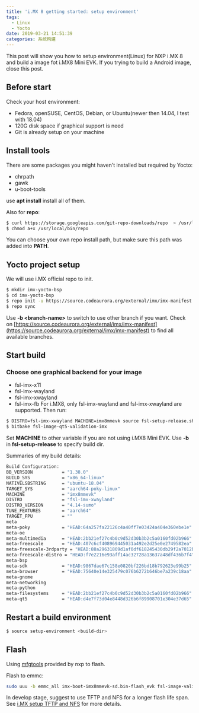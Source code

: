 ```yaml
---
title: 'i.MX 8 getting started: setup environment'
tags:
  - Linux
  - Yocto
date: 2019-03-21 14:51:39
categories: 系统构建
---
```

This post will show you how to setup environment(Linux) for NXP i.MX 8 and build a image fot i.MX8 Mini EVK. If you trying to build a Android image, close this post.
<!--more-->

## Before start
Check your host environment:
- Fedora, openSUSE, CentOS, Debian, or Ubuntu(newer then 14.04, I test with 18.04)
- 120G disk space if graphical support is need
- Git is already setup on your machine

## Install tools
There are some packages you might haven't installed but required by Yocto:

- chrpath
- gawk
- u-boot-tools
  
use **apt install** install all of them.


Also for **repo**:
```bash
$ curl https://storage.googleapis.com/git-repo-downloads/repo  > /usr/local/bin/repo
$ chmod a+x /usr/local/bin/repo
```
You can choose your own repo install path, but make sure this path was added into **PATH**.

## Yocto project setup
We will use i.MX official repo to init.
```bash
$ mkdir imx-yocto-bsp 
$ cd imx-yocto-bsp 
$ repo init -u https://source.codeaurora.org/external/imx/imx-manifest  -b imx-linux-sumo -m imx-4.14.78-1.0.0_ga.xml 
$ repo sync
```
Use **-b &lt;branch-name&gt;** to switch to use other branch if you want. Check on [https://source.codeaurora.org/external/imx/imx-manifest](https://source.codeaurora.org/external/imx/imx-manifest) to find all available branches.

## Start build
### Choose one graphical backend for your image
- fsl-imx-x11 
- fsl-imx-wayland
- fsl-imx-xwayland
- fsl-imx-fb
For i.MX8, only fsl-imx-wayland and fsl-imx-xwayland are supported.
Then run:
```bash
$ DISTRO=fsl-imx-xwayland MACHINE=imx8mmevk source fsl-setup-release.sh -b build-xwayland 
$ bitbake fsl-image-qt5-validation-imx
```
Set **MACHINE** to other variable if you are not using i.MX8 Mini EVK. Use **-b** in **fsl-setup-release** to specify build dir.

Summaries of my build details:
```bash
Build Configuration:
BB_VERSION           = "1.38.0"
BUILD_SYS            = "x86_64-linux"
NATIVELSBSTRING      = "ubuntu-18.04"
TARGET_SYS           = "aarch64-poky-linux"
MACHINE              = "imx8mmevk"
DISTRO               = "fsl-imx-xwayland"
DISTRO_VERSION       = "4.14-sumo"
TUNE_FEATURES        = "aarch64"
TARGET_FPU           = ""
meta                 
meta-poky            = "HEAD:64a257fa22126c4a40ff7e03424a404e360ebe1e"
meta-oe              
meta-multimedia      = "HEAD:2bb21ef27c4b0c9d52d30b3b2c5a0160fd02b966"
meta-freescale       = "HEAD:407c6cf408969445031a492e2d25e0e2749582ea"
meta-freescale-3rdparty = "HEAD:88a29631809d1af0df618245430db29f2a7012b5"
meta-freescale-distro = "HEAD:f7e2216e93aff14ac32728a13637a48df436b7f4"
meta-bsp             
meta-sdk             = "HEAD:9867dae67c158e0820bf226bd18b792623e99b25"
meta-browser         = "HEAD:75640e14e325479c076b6272b646be7a239c18aa"
meta-gnome           
meta-networking      
meta-python          
meta-filesystems     = "HEAD:2bb21ef27c4b0c9d52d30b3b2c5a0160fd02b966"
meta-qt5             = "HEAD:d4e7f73d04e8448d326b6f89908701e304e37d65"

```

## Restart a build environment
```bash
$ source setup-environment <build-dir>
```

## Flash

Using [mfgtools](https://github.com/NXPmicro/mfgtools) provided by nxp to flash.

Flash to emmc:

```bash
sudo uuu -b emmc_all imx-boot-imx8mmevk-sd.bin-flash_evk fsl-image-validation-imx-imx8mmevk.sdcard.bz2/*
```

In develop stage, suggest to use TFTP and NFS for a longer flash life span. See [i.MX setup TFTP and NFS](https://lzqblog.top/2019/05/26/i-MX-setup-TFTP-and-NFS/) for more details.
